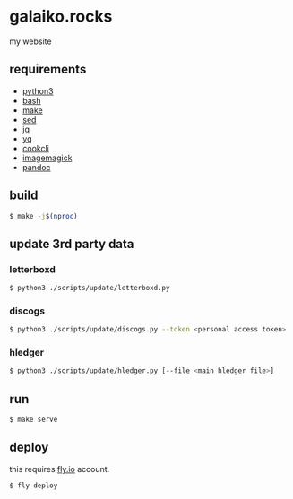 # galaiko.rocks

my website

## requirements

- [python3](https://www.python.org)
- [bash](https://www.gnu.org/software/bash/)
- [make](https://www.gnu.org/software/make/)
- [sed](https://www.gnu.org/software/sed/)
- [jq](https://github.com/jqlang/jq)
- [yq](https://github.com/mikefarah/yq)
- [cookcli](https://github.com/cooklang/cookcli)
- [imagemagick](https://imagemagick.org)
- [pandoc](https://pandoc.org)

## build

```bash
$ make -j$(nproc)
```

## update 3rd party data

### letterboxd

```bash
$ python3 ./scripts/update/letterboxd.py
```

### discogs

```bash
$ python3 ./scripts/update/discogs.py --token <personal access token>
```

### hledger

```bash
$ python3 ./scripts/update/hledger.py [--file <main hledger file>]
```

## run

```bash
$ make serve
```

## deploy

this requires [fly.io](https://fly.io) account.

```
$ fly deploy
```

